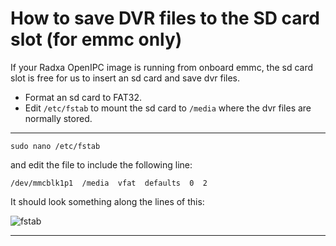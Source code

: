 <h1>How to save DVR files to the SD card slot (for emmc only)</h1>

If your Radxa OpenIPC image is running from onboard emmc, the sd card slot is free for us to insert an sd card and save dvr files.

* Format an sd card to FAT32.
* Edit `/etc/fstab` to mount the sd card to `/media` where the dvr files are normally stored.

***

`sudo nano /etc/fstab`

and edit the file to include the following line:

`/dev/mmcblk1p1  /media  vfat  defaults  0  2`

It should look something along the lines of this:

![fstab](https://github.com/user-attachments/assets/55ad1323-06b2-4180-a644-67f66bccc65f)

***

